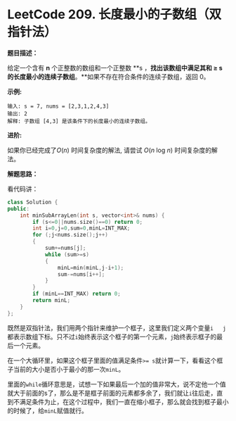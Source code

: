 # LeetCode 209. 长度最小的子数组（双指针法）

**题目描述：**

给定一个含有 **n** 个正整数的数组和一个正整数 **s ，**找出该数组中满足其和 **≥ s** 的长度最小的连续子数组**。**如果不存在符合条件的连续子数组，返回 0。

**示例:** 

```
输入: s = 7, nums = [2,3,1,2,4,3]
输出: 2
解释: 子数组 [4,3] 是该条件下的长度最小的连续子数组。
```

**进阶:**

如果你已经完成了*O*(*n*) 时间复杂度的解法, 请尝试 *O*(*n* log *n*) 时间复杂度的解法。



**解题思路：**

看代码讲：

```cpp
class Solution {
public:
    int minSubArrayLen(int s, vector<int>& nums) {
        if (s<=0||nums.size()==0) return 0;
        int i=0,j=0,sum=0,minL=INT_MAX;
        for (;j<nums.size();j++)
        {
            sum+=nums[j];
            while (sum>=s)
            {
                minL=min(minL,j-i+1);
                sum-=nums[i++];
            }
        }
        if (minL==INT_MAX) return 0;
        return minL;
    }
};
```

既然是双指针法，我们用两个指针来维护一个框子，这里我们定义两个变量```i   j```都表示数组下标。只不过```i```始终表示这个框子的第一个元素，```j```始终表示框子的最后一个元素。

在一个大循环里，如果这个框子里面的值满足条件```>= s```就计算一下，看看这个框子当前的大小是否小于最小的那一次```minL```。

里面的```while```循环意思是，试想一下如果最后一个加的值非常大，说不定他一个值就大于前面的s了，那么是不是框子前面的元素都多余了，我们就让```i```往后走，直到不满足条件为止，在这个过程中，我们一直在缩小框子，那么就会找到框子最小的时候了，给```minL```赋值就行。